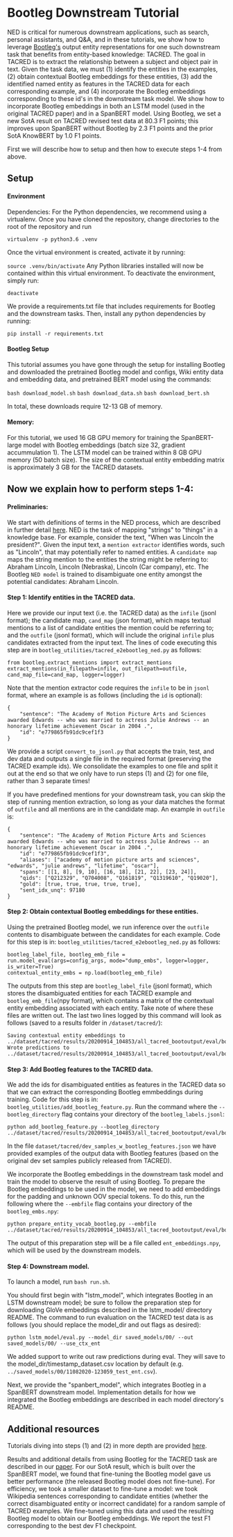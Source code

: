 # Bootleg Downstream Tutorial

NED is critical for numerous downstream applications, such as search, personal assistants, and Q&A, and in these tutorials, we show how to leverage [Bootleg's](https://github.com/HazyResearch/bootleg) output entity representations for one such downstream task that benefits from entity-based knowledge: TACRED. The goal in TACRED is to extract the relationship between a subject and object pair in text. Given the task data, we must (1) identify the entities in the examples, (2) obtain contextual Bootleg embeddings for these entities, (3) add the identified named entity as features in the TACRED data for each corresponding example, and (4) incorporate the Bootleg embeddings corresponding to these id's in the downstream task model. We show how to incorporate Bootleg embeddings in both an LSTM model (used in the original TACRED paper) and in a SpanBERT model. Using Bootleg, we set a new SotA result on TACRED revised test data at 80.3 F1 points; this improves upon SpanBERT without Bootleg by 2.3 F1 points and the prior SotA KnowBERT by 1.0 F1 points. 

First we will describe how to setup and then how to execute steps 1-4 from above.

## Setup

#### Environment
Dependencies: For the Python dependencies, we recommend using a virtualenv. Once you have cloned the repository, change directories to the root of the repository and run

```virtualenv -p python3.6 .venv```

Once the virtual environment is created, activate it by running:

```source .venv/bin/activate```
Any Python libraries installed will now be contained within this virtual environment. To deactivate the environment, simply run:

```deactivate```

We provide a requirements.txt file that includes requirements for Bootleg and the downstream tasks. Then, install any python dependencies by running:

```pip install -r requirements.txt```


#### Bootleg Setup
This tutorial assumes you have gone through the setup for installing Bootleg and downloaded the pretrained Bootleg model and configs, Wiki entity data and embedding data, and pretrained BERT model using the commands: 

```bash download_model.sh```
```bash download_data.sh```
```bash download_bert.sh```

In total, these downloads require 12-13 GB of memory. 

#### Memory: 
For this tutorial, we used 16 GB GPU memory for training the SpanBERT-large model with Bootleg embeddings (batch size 32, gradient accummulation 1). The LSTM model can be trained within 8 GB GPU memory (50 batch size). The size of the contextual entity embedding matrix is approximately 3 GB for the TACRED datasets. 


## Now we explain how to perform steps 1-4:
#### Preliminaries: 
We start with definitions of terms in the NED process, which are described in further detail [here](https://github.com/HazyResearch/bootleg/blob/master/tutorials/basic_training_tutorial.md). NED is the task of mapping "strings" to "things" in a knowledge base. For example, consider the text, "When was Lincoln the president?". Given the input text, a `mention extractor` identifies words, such as "Lincoln", that may potentially refer to named entities. A `candidate map` maps the string mention to the entities the string might be referring to: Abraham Lincoln, Lincoln (Nebraska), Lincoln (Car company), etc. The Bootleg `NED model` is trained to disambiguate one entity amongst the potential candidates: Abraham Lincoln.


#### Step 1: Identify entities in the TACRED data. 
Here we provide our input text (i.e. the TACRED data) as the `infile` (jsonl format); the candidate map, `cand_map` (json format), which maps textual mentions to a list of candidate entities the mention could be referring to; and the `outfile` (jsonl format), which will include the original `infile` plus candidates extracted from the input text. The lines of code executing this step are in  `bootleg_utilities/tacred_e2ebootleg_ned.py` as follows:

```
from bootleg.extract_mentions import extract_mentions 
extract_mentions(in_filepath=infile, out_filepath=outfile, cand_map_file=cand_map, logger=logger)
```  

Note that the mention extractor code requires the `infile` to be in `jsonl` format, where an example is as follows (including the `id` is optional):

```
{
    "sentence": "The Academy of Motion Picture Arts and Sciences awarded Edwards -- who was married to actress Julie Andrews -- an honorary lifetime achievement Oscar in 2004 .",
    "id": "e779865fb91dc9cef1f3
}
```


We provide a script `convert_to_jsonl.py` that accepts the train, test, and dev data and outputs a single file in the required format (preserving the TACRED example ids). We consolidate the examples to one file and split it out at the end so that we only have to run steps (1) and (2) for one file, rather than 3 separate times!

If you have predefined mentions for your downstream task, you can skip the step of running mention extraction, so long as your data matches the format of `outfile` and all mentions are in the candidate map. An example in `outfile` is:

```
{
    "sentence": "The Academy of Motion Picture Arts and Sciences awarded Edwards -- who was married to actress Julie Andrews -- an honorary lifetime achievement Oscar in 2004 .",
    "id": "e779865fb91dc9cef1f3",
    "aliases": ["academy of motion picture arts and sciences", "edwards", "julie andrews", "lifetime", "oscar"],
    "spans": [[1, 8], [9, 10], [16, 18], [21, 22], [23, 24]],
    "qids": ["Q212329", "Q704008", "Q161819", "Q1319610", "Q19020"],
    "gold": [true, true, true, true, true],
    "sent_idx_unq": 97180
}
```

#### Step 2: Obtain contextual Bootleg embeddings for these entities. 
Using the pretrained Bootleg model, we run inference over the `outfile` contents to disambiguate between the candidates for each example. Code for this step is in: `bootleg_utilities/tacred_e2ebootleg_ned.py` as follows:

```
bootleg_label_file, bootleg_emb_file = run.model_eval(args=config_args, mode="dump_embs", logger=logger, is_writer=True)
contextual_entity_embs = np.load(bootleg_emb_file)
```

The outputs from this step are `bootleg_label_file` (jsonl format), which stores the disambiguated entities for each TACRED example and `bootleg_emb_file`(npy format), which contains a matrix of the contextual entity embedding associated with each entity. Take note of where these files are written out. The last two lines logged by this command will look as follows (saved to a results folder in `/dataset/tacred/`):

```
Saving contextual entity embeddings to ../dataset/tacred/results/20200914_104853/all_tacred_bootoutput/eval/bootleg_model/bootleg_embs.npy
Wrote predictions to ../dataset/tacred/results/20200914_104853/all_tacred_bootoutput/eval/bootleg_model/bootleg_labels.jsonl
```

#### Step 3: Add Bootleg features to the TACRED data. 
We add the ids for disambiguated entities as features in the TACRED data so that we can extract the corresponding Bootleg emmbeddings during training. Code for this step is in: `bootleg_utilities/add_bootleg_feature.py`. Run the command where the `--bootleg_directory` flag contains your directory of the `bootleg_labels.jsonl`:

```
python add_bootleg_feature.py --bootleg_directory ../dataset/tacred/results/20200914_104853/all_tacred_bootoutput/eval/bootleg_model/
```

In the file `dataset/tacred/dev_samples_w_bootleg_features.json` we have provided examples of the output data with Bootleg features (based on the original dev set samples publicly released from TACRED). 

We incorporate the Bootleg embeddings in the downstream task model and train the model to observe the result of using Bootleg. To prepare the Bootleg embeddings to be used in the model, we need to add embeddings for the padding and unknown OOV special tokens. To do this, run the following where the `--embfile` flag contains your directory of the `bootleg_embs.npy`:

```
python prepare_entity_vocab_bootleg.py --embfile ../dataset/tacred/results/20200914_104853/all_tacred_bootoutput/eval/bootleg_model/bootleg_embs.npy
```

The output of this preparation step will be a file called `ent_embeddings.npy`, which will be used by the downstream models.

#### Step 4: Downstream model.
To launch a model, run `bash run.sh`. 

You should first begin with "lstm_model", which integrates Bootleg in an LSTM downstream model; be sure to follow the preparation step for downloading GloVe embeddings described in the lstm_model/ directory README. The command to run evaluation on the TACRED test data is as follows (you should replace the model_dir and out flags as desired):

```
python lstm_model/eval.py --model_dir saved_models/00/ --out saved_models/00/ --use_ctx_ent
```

We added support to write out raw predictions during eval. They will save to the model_dir/timestamp_dataset.csv location by default (e.g. `../saved_models/00/11082020-123059_test_ent.csv`).

Next, we provide the "spanbert_model", which integrates Bootleg in a SpanBERT downstream model. Implementation details for how we integrated the Bootleg embeddings are described in each model directory's README. 


## Additional resources
Tutorials diving into steps (1) and (2) in more depth are provided [here](https://github.com/HazyResearch/bootleg/tree/master/tutorials). 

Results and additional details from using Bootleg for the TACRED task are described in our [paper](https://arxiv.org/abs/2010.10363). For our SotA result, which is built over the SpanBERT model, we found that fine-tuning the Bootleg model gave us better performance (the released Bootleg model does not fine-tune). For efficiency, we took a smaller dataset to fine-tune a model: we took Wikipedia sentences corresponding to candidate entities (whether the correct disambiguated entity or incorrect candidate) for a random sample of TACRED examples. We fine-tuned using this data and used the resulting Bootleg model to obtain our Bootleg embeddings. We report the test F1 corresponding to the best dev F1 checkpoint. 


